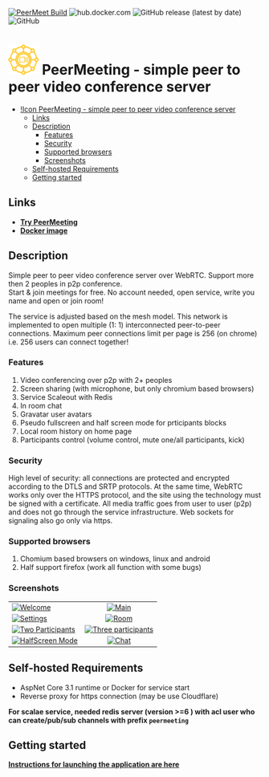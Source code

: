 [![PeerMeet Build](https://github.com/AMEST/PeerMeeting/actions/workflows/main.yml/badge.svg)](https://github.com/AMEST/PeerMeeting/actions/workflows/main.yml)
![hub.docker.com](https://img.shields.io/docker/pulls/eluki/peer-meeting.svg)
![GitHub release (latest by date)](https://img.shields.io/github/v/release/amest/PeerMeeting)
![GitHub](https://img.shields.io/github/license/amest/PeerMeeting)
# ![Icon](https://github.com/AMEST/PeerMeeting/raw/master/src/PeerMeeting.Host/ClientApp/public/img/icons/apple-touch-icon-60x60.png) PeerMeeting - simple peer to peer video conference server

- [!Icon PeerMeeting - simple peer to peer video conference server](#-peermeeting---simple-peer-to-peer-video-conference-server)
  - [Links](#links)
  - [Description](#description)
    - [Features](#features)
    - [Security](#security)
    - [Supported browsers](#supported-browsers)
    - [Screenshots](#screenshots)
  - [Self-hosted Requirements](#self-hosted-requirements)
  - [Getting started](#getting-started)

## Links
* **[Try PeerMeeting](https://peer-meeting.nb-47-dev.tk)**  
* **[Docker image](https://hub.docker.com/r/eluki/peer-meeting)**

## Description
Simple peer to peer video conference server over WebRTC. Support more then 2 peoples in p2p conference.  
Start & join meetings for free. No account needed, open service, write you name and open or join room!  

The service is adjusted based on the mesh model. This network is implemented to open multiple (1: 1) interconnected peer-to-peer connections. Maximum peer connections limit per page is 256 (on chrome) i.e. 256 users can connect together!

### Features
1. Video conferencing over p2p with 2+ peoples
2. Screen sharing (with microphone, but only chromium based browsers)
3. Service Scaleout with Redis
4. In room chat
5. Gravatar user avatars
6. Pseudo fullscreen and half screen mode for prticipants blocks
7. Local room history on home page
8. Participants control (volume control, mute one/all participants, kick)

### Security 
High level of security: all connections are protected and encrypted according to the DTLS and SRTP protocols. At the same time, WebRTC works only over the HTTPS protocol, and the site using the technology must be signed with a certificate.
All media traffic goes from user to user (p2p) and does not go through the service infrastructure.
Web sockets for signaling also go only via https.

### Supported browsers
1. Chomium based browsers on windows, linux and android
2. Half support firefox (work all function with some bugs)

### Screenshots
|||
| ------------- |:-------------:|
| [![Welcome](https://i.postimg.cc/fL2cN337/2021-10-03-14-45-49-localhost-ad5e9a8cad54.png)](https://postimg.cc/62Z2VpfT) | [![Main](https://i.postimg.cc/nrmS0nCY/2021-05-29-19-36-48-peer-meeting-nb-47-dev-tk-6ef14df64714.png)](https://postimg.cc/JH1QhV3G) |
| [![Settings](https://i.postimg.cc/wTKG3RGW/2021-05-29-19-37-22-peer-meeting-nb-47-dev-tk-327dcb51e134.png)](https://postimg.cc/7bVVWhD7) | [![Room](https://i.postimg.cc/tJR2pQCP/2021-10-03-15-10-38-localhost-bf9185ef1da1.png)](https://postimg.cc/R68cLYtV) | 
| [![Two Participants](https://i.postimg.cc/FRVDMsmN/2021-10-03-15-04-54-localhost-3954f0a5e8b1.png)](https://postimg.cc/qhgsnrz5) | [![Three participants](https://i.postimg.cc/kG2xXn80/2021-10-03-14-44-01-localhost-c258612039cf.png)](https://postimg.cc/tnH1BGBk) |
| [![HalfScreen Mode](https://i.postimg.cc/KzvPw7Yv/2021-10-03-14-38-04-localhost-e5f6d0ec1120.png)](https://postimg.cc/ts1NJz6t)|[![Chat](https://i.postimg.cc/cCDTJ9rz/2021-10-03-15-07-16-localhost-3561a7fb305b.png)](https://postimg.cc/T5Dn7cjj)|

## Self-hosted Requirements
* AspNet Core 3.1 runtime or Docker for service start
* Reverse proxy for https connection (may be use Cloudflare)

**For scalae service, needed redis server (version >=6 ) with acl user who can create/pub/sub channels with prefix `peermeeting`**

## Getting started
[**Instructions for launching the application are here**](docs/README.md)